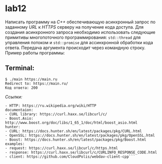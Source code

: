
# lab12

Написать программу на *C++* обеспечивающую асинхронный запрос по заданному *URL* к *HTTPS* серверу на получение кода доступа. Для создания асинхронного запроса необходимо использовать следующие примитивы многопоточного программирования: `std::thread` для управления потоком и `std::promise` для ассинхронной обработки кода ответа.
Передача аргумента происходит через командную строку.
Пример работы программы:

## Terminal:
```ShellSession
$ ./main https://main.ru
Redirect to: https://main.ru/
Код ответа: 200
```

_Ссылки:_

```protocols:
- HTTP: https://ru.wikipedia.org/wiki/HTTP
documentaion:
- CURL library: https://curl.haxx.se/libcurl/c/
- Boost.Asio: http://www.boost.org/doc/libs/1_65_1/doc/html/boost_asio.html
hunter:
- CURL: https://docs.hunter.sh/en/latest/packages/pkg/CURL.html
- OpenSSL: https://docs.hunter.sh/en/latest/packages/pkg/OpenSSL.html
- Boost: https://docs.hunter.sh/en/latest/packages/pkg/Boost.html
examples:
- request: https://curl.haxx.se/libcurl/c/https.html
- response: https://curl.haxx.se/libcurl/c/CURLINFO_RESPONSE_CODE.html
- client: https://github.com/CloudPolis/webdav-client-cpp```

